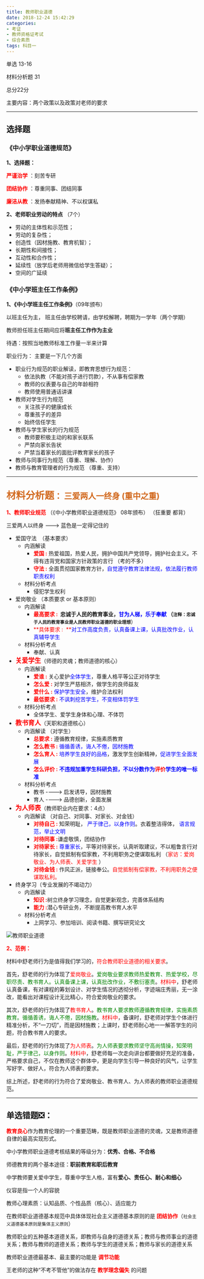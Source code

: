 ```yaml
---
title: 教师职业道德
date: 2018-12-24 15:42:29
categories:
- 考证
- 教师资格证考试
- 综合素质
tags: 科目一
---
```


单选 13-16 

材料分析题 31

总分22分

主要内容：两个政策以及政策对老师的要求

------

## 选择题
### 《中小学职业道德规范》

**1、选择题：**

<span style='color:red'>**严谨治学** </span>：刻苦专研

<span style='color:red'>**团结协作** </span>：尊重同事、团结同事

<span style='color:red'>**廉洁从教** </span>：发扬奉献精神、不以权谋私



**2、老师职业劳动的特点** （7个）

- 劳动的主体性和示范性； 
- 劳动的复杂性；
- 创造性（因材施教、教育机智）；
- 长期性和间接性；
- 互动性和合作性；
- 延续性（放学后老师用微信给学生答疑）；
- 空间的广延续



### 《中小学班主任工作条例》

**1、《中小学班主任工作条例》**（09年颁布）

以班主任为主， 班主任由学校聘请，由学校解聘，聘期为一学年（两个学期）

教师担任班主任期间应将**班主任工作作为主业**

待遇：按照当地教师标准工作量一半来计算

职业行为： 主要是一下几个方面

- 职业行为规范的职业解读，即教育思想行为规范：
  - 依法执教（不能对孩子进行罚款），不从事有偿家教
  - 教师的仪表要与自己的年龄相符
  - 教师使用普通话讲课
- 教师对学生行为规范
  - 关注孩子的健康成长
  - 尊重孩子的差异
  - 始终信任学生
- 教师与学生家长的行为规范
  - 教师要积极主动的和家长联系
  - 严禁向家长告状
  - 严禁当着家长的面批评教育家长的孩子
- 教师与同事行为规范（尊重、理解、协作）
- 教师与教育管理者的行为规范 （尊重、支持）



--------


## <span style='color:chocolate'><big>**材料分析题**</big>： 三爱两人一终身  (重中之重)</span>

<span style='color:red'>**1、教师职业规范** </span> （《中小学教师职业道德规范》 08年颁布）  （狂重要  都背）

三爱两人以终身   --->  蓝色是一定得记住的

- 爱国守法　（基本要求）
  - 内涵解读
     - <span style='color:red'> **爱国 :**</span> 热爱祖国，热爱人民，拥护中国共产党领导，拥护社会主义。不得有违背党和国家方针政策的言行 （考的不多）
     - <span style='color:red'>**守法 :**</span> 全面贯彻国家教育方针，<span style='color:blue'>自觉遵守教育法律法规，依法履行教师职责权利</span>
  - 材料分析考点
     - 侵犯学生权利　
- 爱岗敬业 （本质要求  or  基本原则）                                      
  - 内涵解读
     - <span style='color:red'>**最高要求 :  **</span>**忠诚于人民的教育事业**，<span style='color:blue'>甘为人梯，乐于奉献 </span>（<small>注释：忠诚于人民的教育事业是人民教师职业道德的**职业理想**</small>）
     - <span style='color:red'>**具体要求 :  **</span><span style='color:blue'>对工作高度负责，认真备课上课，认真批改作业，认真辅导学生</span>
  - 材料分析考点
     - 奉献、认真
- <big><span style='color:red'>**关爱学生**</span></big>（师德的灵魂；教师道德的核心）
  - 内涵解读
     - <span style='color:red'>**爱谁 :**</span> 关心爱护<span style='color:blue'>全体学生</span>，尊重人格平等公正对待学生
     - <span style='color:red'>**怎么爱 :**</span> 对学生严慈相济，做学生的良师益友
     - <span style='color:red'>**爱什么 :**</span> <span style='color:blue'>保护学生安全</span>，维护合法权利
     - <span style='color:red'>**最低要求 :**</span> <span style='color:blue'>不讽刺挖苦学生，不变相体罚学生</span>
  - 材料分析考点
     - 全体学生、爱学生身体和心理、不体罚
- <big><span style='color:red'>**教书育人**</span></big>（天职和道德核心）
  - 内涵解读 （对学生）
     - <span style='color:red'>**总要求 :**</span> 遵循教育规律，实施素质教育
     - <span style='color:red'>**怎么教书 :**</span> <span style='color:blue'>循循善诱，诲人不倦，因材施教</span>
     - <span style='color:red'>**怎么育人 :**</span> <span style='color:blue'>培养学生良好的品格</span>，激发学生创新精神，<span style='color:blue'>促进学生全面发展</span>
     - <span style='color:red'>**怎么评价 :**</span> <span style='color:blue'> **不违规加重学生科研负担，不以分数作为<span style='color:red'>评价</span>学生的唯一标准**</span>
  - 材料分析考点
     - 教书  ---->   启发诱导，因材施教
     - 育人  ---->  品德创新，全面发展
- <big><span style='color:red'>**为人师表**</span></big>（教师职业内在要求：4点）
  - 内涵解读 （对自己、对同事、对家长、对金钱）
     - <span style='color:red'>**对待自己 :**</span> 知荣明耻，<span style='color:blue'> 严于律己，以身作则</span>。衣着整洁得体，<span style='color:blue'> 语言规范，举止文明</span>
     - <span style='color:red'>**对待同事 :**</span>谦虚敬慎，团结协作
     - <span style='color:red'>**对待家长 :**</span> <span style='color:blue'> 尊重家长</span>，平等对待家长，认真听取建议，不以粗鲁言行对待家长，自觉抵制有偿家教，不利用职务之便谋取私利  （<span style='color:red'>家访：爱岗敬业、为人师表、关爱学生</span> ）
     - <span style='color:red'>**对待金钱 :**</span> 作风正派，链接奉公。<span style='color:red'>自觉抵制有偿家教，不利用职务之便谋取私利。</span> 
- 终身学习（专业发展的不竭动力）
  - 内涵解读
     - <span style='color:red'>**知识 :**</span>树立终身学习理念，自觉更新观念，完善体系结构
     - <span style='color:red'>**能力 :**</span>潜心专研业务，不断提高教书育人水平
  - 材料分析考点
     - 上网学习、参加培训、阅读书籍、撰写研究论文



![教师职业道德](http://pic.yuti.site/ProfessionalEthics.png)

<span style='color:red'>**2、范例：**</span>

材料中舒老师行为是值得我们学习的，<span style='color:red'>符合教师职业道德的相关要求</span>。

首先，舒老师的行为体现了<span style='color:red'>爱岗敬业</span>。<span style='color:green'>爱岗敬业要求教师热爱教育、热爱学校，尽职尽责、教书育人。认真备课上课，认真批改作业，不敷衍塞责</span>。<span style='color:red'>材料中</span>，舒老师认真备课，有对课程的筹划设计、对学生情况的透彻分析，字迹端庄秀丽，无一涂改，能看出对课程设计无比精心，符合爱岗敬业的要求。

其次，舒老师的行为体现了<span style='color:red'>教书育人</span>。<span style='color:green'>教书育人要求教师遵循教育规律，实施素质教育。循循善诱，诲人不倦，因材施教</span>。<span style='color:red'>材料中</span>，备课时，舒老师对学生个体进行精准分析，不“一刀切”，而是因材施教；上课时，舒老师耐心地一一解答学生的问题，符合教书育人的要求。

最后，舒老师的行为体现了<span style='color:red'>为人师表</span>。<span style='color:green'>为人师表要求教师坚守高尚情操，知荣明耻，严于律己，以身作则</span>。<span style='color:red'>材料中</span>，舒老师每一次走向讲台都要做好充足的准备，严格要求自己，不仅在教师这个群体中，更是向学生引导一种良好的风气，让学生写好字、做好人，符合为人师表的要求。

综上所述，舒老师的行为符合了爱岗敬业、教书育人、为人师表的教师职业道德规范。


---------------



## 单选错题❎：

<span style='color:red'>**教育良心**</span>作为教育伦理的一个重要范畴，既是教师职业道德的灵魂，又是教师道德自律的最高实现形式。

中小学教师职业道德考核结果的等级分为：**优秀、合格、不合格** 

师德教育的两个基本途径：**职前教育和职后教育**

中学教师要关爱中学生，尊重中学生人格，富有**爱心、责任心、耐心和细心**

仪容是指一个人的容貌

教师心理素质：认知品质、个性品质（核心）、适应能力

在教师职业道德基本规范中具体体现社会主义道德基本原则的是 <span style='color:red'>**团结协作**</span>（<small>社会主义道德基本原则是集体主义原则</small>）

教师职业的五种基本道德关系，即教师与自身的道德关系；教师与教师事业的道德关系；教师与教师的道德关系；教师与学生的道德关系；教师与家长的道德关系

教师职业道德最基本、最主要的功能是 <span style='color:red'>**调节功能**</span>

王老师的这种“不考不管他”的做法存在 <span style='color:red'>**教学理念偏失**</span> 的问题


